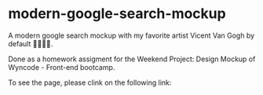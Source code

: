 # modern-google-search-mockup
A modern google search mockup with my favorite artist Vicent Van Gogh by default 🌻🎨💙💫.

Done as a homework assigment for the Weekend Project: Design Mockup of Wyncode - Front-end bootcamp.

To see the page, please clink on the following link: 
